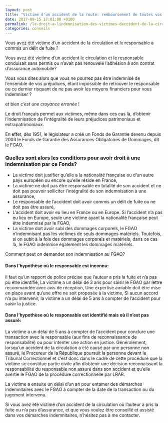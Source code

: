 ```yaml
---
layout: post
title: "Victime d'un accident de la route: remboursement de toutes vos dépenses de santé"
date: 2017-09-15 17:01:00 +0100
permalink: /le-droit-a-lindemnisation-des-victimes-daccident-de-la-circulation-meme-en-cas-dauteur-non-identifie-ou-non-assure/
categories: conseils
---
```


Vous avez été victime d’un accident de la circulation et le responsable a commis un délit de fuite ?

Vous avez été victime d’un accident le circulation et le responsable conduisait sans permis ou n’avait pas renouvelé l’adhésion à son contrat d’assurance automobile?

Vous vous dites alors que vous ne pourrez pas être indemnisé de l’ensemble de vos préjudices, étant impossible de retrouver le responsable ou ce dernier risquant de ne pas avoir les moyens financiers pour vous indemniser ?

et bien *c’est une croyance erronée* !

Le droit français permet aux victimes, même dans ces cas là, d’obtenir l’indemnisation de l’intégralité de leurs préjudices patrimoniaux et extrapatrimoniaux.

En effet, dès 1951, le législateur a créé un Fonds de Garantie devenu depuis 2003 le Fonds de Garantie des Assurances Obligatoires de Dommages, dit le FGAO.

### Quelles sont alors les conditions pour avoir droit à une indemnisation par ce Fonds?

- La victime doit justifier qu’elle a la nationalité française ou d’un autre pays européen ou encore qu’elle réside en France,
- La victime ne doit pas être responsable en totalité de son accident et ne doit pas pouvoir solliciter l’intégralité de son indemnisation à une assurance,
- Le responsable de l’accident doit avoir commis un délit de fuite ou ne doit pas être assuré,
- L’accident doit avoir eu lieu en France ou en Europe. Si l’accident n’a pas eu lieu en Europe, seule une victime ayant la nationalité française peut être indemnisé par le FGAO,
- La victime doit avoir subi des dommages corporels, le FGAO n’indemnisant pas les victimes de seuls dommages matériels. Toutefois, si on subit à la fois des dommages corporels et matériels, dans ce cas là, le FGAO indemnise également les dommages matériels.

Comment peut on demander son indemnisation au FGAO?

#### Dans l’hypothèse où le responsable est inconnu:

Il faut qu’un rapport de police précise que l’auteur a pris la fuite et n’a pas pu être identifié,
La victime a un délai de 3 ans pour saisir le FGAO par lettre recommandée avec avis de réception,
Une expertise amiable doit être mise en place avant qu’une offre ne soit proposée à la victime,
Si aucun accord n’a pu intervenir, la victime a un délai de 5 ans à compter de l’accident pour saisir la justice.
 
#### Dans l’hypothèse où le responsable est identifié mais où il n’est pas assuré:

La victime a un délai de 5 ans à compter de l’accident pour conclure une transaction avec le responsable (aux fins de reconnaissance de responsabilité) ou pour intenter une action en justice.
Généralement, lorsqu’un accident de la circulation a été causé par une personne non assuré, le Procureur de la République poursuit la personne devant le Tribunal Correctionnel et c’est donc dans le cadre de cette procédure que la victime se constitue partie civile afin d’obtenir une décision reconnaissant la responsabilité du responsable non assuré dans son accident et qu’elle avertie le FGAO de la procédure correctionnelle par LRAR.

La victime a ensuite un délai d’un an pour entamer des démarches indemnitaires avec le FGAO à compter de la date de la transaction ou du jugement intervenu.

Si vous avez été victime d’un accident de la circulation où l’auteur a pris la fuite ou n’a pas d’assurance, et que vous voulez être conseillé et assisté dans vos démarches indemnitaires, n’hésitez pas à me contacter.

